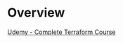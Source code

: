# Overview
[Udemy - Complete Terraform Course](https://www.udemy.com/course/complete-terraform-course-beginner-to-advanced/) 
